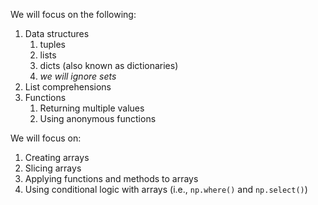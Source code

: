We will focus on the following:

1. Data structures
    1. tuples
    1. lists
    1. dicts (also known as dictionaries)
    1. *we will ignore sets*
1. List comprehensions
1. Functions
    1. Returning multiple values
    1. Using anonymous functions

We will focus on:

1. Creating arrays
1. Slicing arrays
1. Applying functions and methods to arrays
1. Using conditional logic with arrays (i.e., `np.where()` and `np.select()`)
